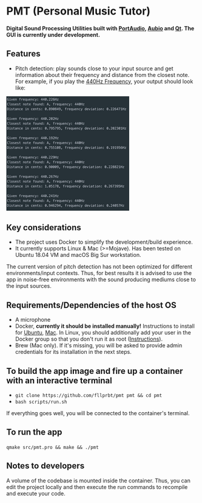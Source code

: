 # PMT (Personal Music Tutor)

#### Digital Sound Processing Utilities built with [PortAudio](https://github.com/PortAudio/portaudio), [Aubio](https://github.com/aubio/aubio) and [Qt](https://github.com/qt). The GUI is currently under development.

## Features

* Pitch detection: play sounds close to your input source and get information about their frequency and distance from the closest note. For example, if you play the [440Hz Frequency](https://www.youtube.com/watch?v=xGXYFJmvIvk&ab_channel=dalesnale), your output should look like:

![pitchDetectionExample](docs/pitchDetection.png)

## Key considerations

* The project uses Docker to simplify the development/build experience.
* It currently supports Linux & Mac (>=Mojave). Has been tested on Ubuntu 18.04 VM and macOS Big Sur workstation.

The current version of pitch detection has not been optimized for different environments/input contexts. Thus, for best results it is advised to use the app in noise-free environments with the sound producing mediums close to the input sources. 

## Requirements/Dependencies of the host OS

* A microphone
* Docker, **currently it should be installed manually!** Instructions to install for [Ubuntu](https://docs.docker.com/engine/install/ubuntu/), [Mac](https://docs.docker.com/docker-for-mac/install/). In Linux, you should additionally add your user in the Docker group so that you don't run it as root ([Instructions](https://stackoverflow.com/a/48957722/4129614)).
* Brew (Mac only). If it's missing, you will be asked to provide admin credentials for its installation in the next steps.

## To build the app image and fire up a container with an interactive terminal

* `git clone https://github.com/fllprbt/pmt pmt && cd pmt`
* `bash scripts/run.sh`

If everything goes well, you will be connected to the container's terminal.

## To run the app

`qmake src/pmt.pro && make && ./pmt`

## Notes to developers

A volume of the codebase is mounted inside the container. Thus, you can edit the project locally and then execute the run commands to recompile and execute your code.
